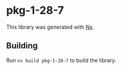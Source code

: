 # pkg-1-28-7

This library was generated with [Nx](https://nx.dev).

## Building

Run `nx build pkg-1-28-7` to build the library.
